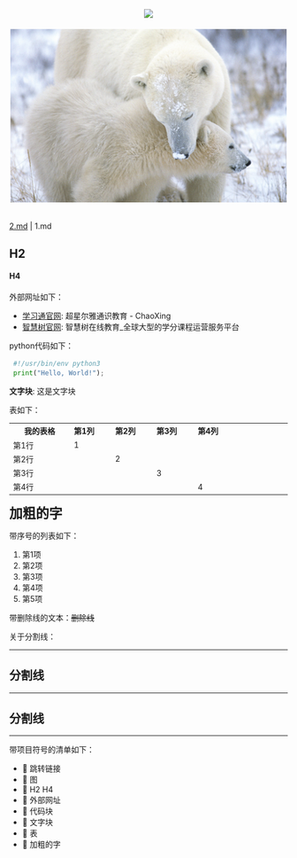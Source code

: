 <div align="center">
  <img src="https://tse1-mm.cn.bing.net/th/id/R-C.cb1f4f6f263ec86bb8f8ebf5564c1fa8?rik=NE2Eyr%2frVWfQbQ&riu=http%3a%2f%2fwww.dnzhuti.com%2fuploads%2fallimg%2f160524%2f95-160524164P7.jpg&ehk=XUKuSTrFUQSULiVryJgkCy2i%2fZEcR4ET3afFYINV3xg%3d&risl=&pid=ImgRaw&r=0" width="500"/>  
  <div>&nbsp;</div>
</div>

<div align="center">
  <img src="imgs\R-C.jpg" width="500"/>  
  <div>&nbsp;</div>
</div>

[2.md](2.md) | 1.md

## H2

#### H4

外部网址如下：

- [学习通官网](http://www.chaoxing.com/): 超星尔雅通识教育 - ChaoXing
- [智慧树官网](https://www.zhihuishu.com/): 智慧树在线教育_全球大型的学分课程运营服务平台

python代码如下：

   ```python
    #!/usr/bin/env python3
    print("Hello, World!");
   ```

**文字块**: 这是文字块


表如下：

<table class="docutils">
  <tbody>
    <tr>
      <th width="200"> 我的表格 </th>
      <th valign="bottom" align="left" width="120">第1列</th>
      <th valign="bottom" align="left" width="120">第2列</th>
      <th valign="bottom" align="left" width="120">第3列</th>
      <th valign="bottom" align="left" width="120">第4列</th>
      <th valign="bottom" align="left" width="120">
    </tr>
    <tr>
      <td align="left">第1行</td>
      <td align="left"> 1</td>
      <td align="left"> </td>
      <td align="left"></td>
      <td align="left"></code></pre> </details> </td>
      <td align="left"> </td>
      <td align="left"> </td>
      <td align="left"> </td>
    </tr>
    <tr>
      <td align="left">第2行</td>
      <td align="left"></td>
      <td align="left">2 </td>
      <td align="left"> </td>
      <td align="left"> </td>
      <td align="left"> </td>
      <td align="left"> </td>
    </tr>
    <tr>
      <td align="left">第3行</td>
      <td align="left"></td>
      <td align="left"> </td>
      <td align="left"> 3</td>
      <td align="left"> </td>
      <td align="left"> </td>
      <td align="left"> </td>
    </tr>
    <tr>
      <td align="left">第4行</td>
      <td align="left"></td>
      <td align="left"> </td>
      <td align="left"> </td>
      <td align="left">4 </td>
      <td align="left"> </td>
      <td align="left"> </td>
    </tr>
  </tbody>
</table>

<b><font size="5">加粗的字</font></b>

带序号的列表如下：
1. 第1项
2. 第2项
3. 第3项
4. 第4项
5. 第5项

带删除线的文本：~~删除线~~


关于分割线：
***
分割线
---
***
分割线
---
***

带项目符号的清单如下：

- 📢 跳转链接
- 📢 图
- 📢 H2 H4
- 📢 外部网址
- 📢 代码块
- 📢 文字块
- 📢 表
- 📢 加粗的字
